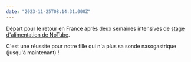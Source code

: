 ```yaml
---
date: "2023-11-25T08:14:31.000Z"
---
```


Départ pour le retour en France après deux semaines intensives de [stage d'alimentation de NoTube](https://www.notube.com/fr/trouble-de-l-alimentation/stage-d-alimentation).

C'est une réussite pour notre fille qui n'a plus sa sonde nasogastrique (jusqu'à maintenant) !